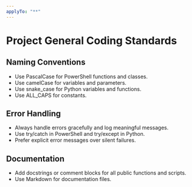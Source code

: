 ```yaml
---
applyTo: "**"
---
```

# Project General Coding Standards

## Naming Conventions
- Use PascalCase for PowerShell functions and classes.
- Use camelCase for variables and parameters.
- Use snake_case for Python variables and functions.
- Use ALL_CAPS for constants.

## Error Handling
- Always handle errors gracefully and log meaningful messages.
- Use try/catch in PowerShell and try/except in Python.
- Prefer explicit error messages over silent failures.

## Documentation
- Add docstrings or comment blocks for all public functions and scripts.
- Use Markdown for documentation files.
